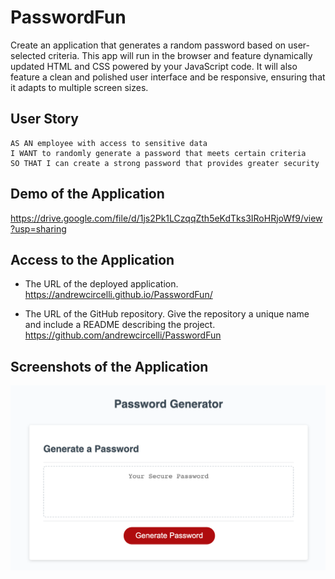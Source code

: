 # PasswordFun

Create an application that generates a random password based on user-selected criteria. This app will run in the browser and feature dynamically updated HTML and CSS powered by your JavaScript code. It will also feature a clean and polished user interface and be responsive, ensuring that it adapts to multiple screen sizes.


## User Story

```
AS AN employee with access to sensitive data
I WANT to randomly generate a password that meets certain criteria
SO THAT I can create a strong password that provides greater security
```

## Demo of the Application

https://drive.google.com/file/d/1js2Pk1LCzqqZth5eKdTks3IRoHRjoWf9/view?usp=sharing

## Access to the Application

* The URL of the deployed application.
https://andrewcircelli.github.io/PasswordFun/

* The URL of the GitHub repository. Give the repository a unique name and include a README describing the project.
https://github.com/andrewcircelli/PasswordFun

## Screenshots of the Application
<!-- Password Gnerator Start -->
<img src="assets/imgs/PasswordGenerator.png" alt="password home">
